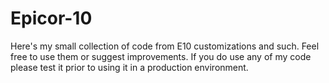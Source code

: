 # Epicor-10
Here's my small collection of code from E10 customizations and such. Feel free to use them or suggest improvements. If you do use any of my code please test it prior to using it in a production environment. 

